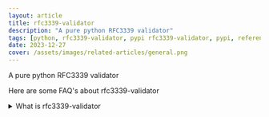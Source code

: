 ```yaml
---
layout: article
title: rfc3339-validator
description: "A pure python RFC3339 validator"
tags: [python, rfc3339-validator, pypi rfc3339-validator, pypi, references]
date: 2023-12-27
cover: /assets/images/related-articles/general.png
---
```


A pure python RFC3339 validator

Here are some FAQ's about rfc3339-validator
<details>
<summary>What is rfc3339-validator</summary>
A pure python RFC3339 validator
</details>
